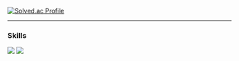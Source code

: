 [![Solved.ac Profile](http://mazassumnida.wtf/api/v2/generate_badge?boj=shorelinesquare)](https://solved.ac/shorelinesquare/)

<hr>
<h3>Skills</h3>
<img src="https://img.shields.io/badge/Swift-F05138?style=flat-square&logo=Swift&logoColor=white"/>
<img src="https://img.shields.io/badge/Swift-3776AB?style=flat-square&logo=Python&logoColor=white"/>
